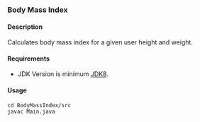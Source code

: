 ### Body Mass Index
#### Description
Calculates body mass index for a given user height and weight.

#### Requirements
- JDK Version is minimum [JDK8](https://www.oracle.com/tr/java/technologies/downloads/).

#### Usage
```
cd BodyMassIndex/src
javac Main.java
```